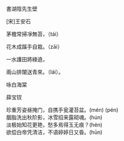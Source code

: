 




書湖陰先生壁

[宋]王安石

茅檐常掃凈無苔，（tái）

花木成蹊手自栽。（zāi）

一水護田將綠遶，

兩山排闥送青來。（lái）。


咏白海棠

薛宝钗

珍重芳姿昼掩门，自携手瓮灌苔盆。(mén)  (pén)  
胭脂洗出秋阶影，冰雪招来露砌魂。(hún)  
淡极始知花更艳，愁多焉得玉无痕？(hén)  
欲偿白帝凭清洁，不语婷婷日又昏。(hūn)  









